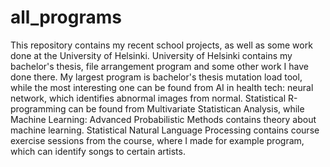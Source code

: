 # all_programs
This repository contains my recent school projects, as well as some work done at the University of Helsinki. University of Helsinki contains my bachelor's thesis, file arrangement program and some other work I have done there. My largest program is bachelor's thesis mutation load tool, while the most interesting one can be found from AI in health tech: neural network, which identifies abnormal images from normal. Statistical R-programming can be found from Multivariate Statistican Analysis, while Machine Learning: Advanced Probabilistic Methods contains theory about machine learning. Statistical Natural Language Processing contains course exercise sessions from the course, where I made for example program, which can identify songs to certain artists.
